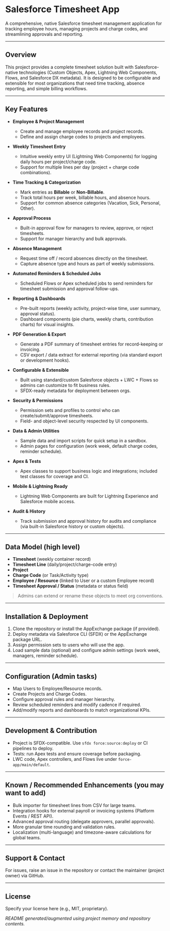 # Salesforce Timesheet App

A comprehensive, native Salesforce timesheet management application for tracking employee hours, managing projects and charge codes, and streamlining approvals and reporting.

---

## Overview

This project provides a complete timesheet solution built with Salesforce-native technologies (Custom Objects, Apex, Lightning Web Components, Flows, and Salesforce DX metadata). It is designed to be configurable and extensible for most organizations that need time tracking, absence reporting, and simple billing workflows.

---

## Key Features

* **Employee & Project Management**

  * Create and manage employee records and project records.
  * Define and assign charge codes to projects and employees.

* **Weekly Timesheet Entry**

  * Intuitive weekly entry UI (Lightning Web Components) for logging daily hours per project/charge code.
  * Support for multiple lines per day (project + charge code combinations).

* **Time Tracking & Categorization**

  * Mark entries as **Billable** or **Non-Billable**.
  * Track total hours per week, billable hours, and absence hours.
  * Support for common absence categories (Vacation, Sick, Personal, Other).

* **Approval Process**

  * Built-in approval flow for managers to review, approve, or reject timesheets.
  * Support for manager hierarchy and bulk approvals.

* **Absence Management**

  * Request time off / record absences directly on the timesheet.
  * Capture absence type and hours as part of weekly submissions.

* **Automated Reminders & Scheduled Jobs**

  * Scheduled Flows or Apex scheduled jobs to send reminders for timesheet submission and approval follow-ups.

* **Reporting & Dashboards**

  * Pre-built reports (weekly activity, project-wise time, user summary, approval status).
  * Dashboard components (pie charts, weekly charts, contribution charts) for visual insights.

* **PDF Generation & Export**

  * Generate a PDF summary of timesheet entries for record-keeping or invoicing.
  * CSV export / data extract for external reporting (via standard export or development hooks).

* **Configurable & Extensible**

  * Built using standard/custom Salesforce objects + LWC + Flows so admins can customize to fit business rules.
  * SFDX-ready metadata for deployment between orgs.

* **Security & Permissions**

  * Permission sets and profiles to control who can create/submit/approve timesheets.
  * Field- and object-level security respected by UI components.

* **Data & Admin Utilities**

  * Sample data and import scripts for quick setup in a sandbox.
  * Admin pages for configuration (work week, default charge codes, reminder schedule).

* **Apex & Tests**

  * Apex classes to support business logic and integrations; included test classes for coverage and CI.

* **Mobile & Lightning Ready**

  * Lightning Web Components are built for Lightning Experience and Salesforce mobile access.

* **Audit & History**

  * Track submission and approval history for audits and compliance (via built-in Salesforce history or custom objects).

---

## Data Model (high level)

* **Timesheet** (weekly container record)
* **Timesheet Line** (daily/project/charge-code entry)
* **Project**
* **Charge Code** (or Task/Activity type)
* **Employee / Resource** (linked to User or a custom Employee record)
* **Timesheet Approval / Status** (metadata or status field)

> Admins can extend or rename these objects to meet org conventions.

---

## Installation & Deployment

1. Clone the repository or install the AppExchange package (if provided).
2. Deploy metadata via Salesforce CLI (SFDX) or the AppExchange package URL.
3. Assign permission sets to users who will use the app.
4. Load sample data (optional) and configure admin settings (work week, managers, reminder schedule).

---

## Configuration (Admin tasks)

* Map Users to Employee/Resource records.
* Create Projects and Charge Codes.
* Configure approval rules and manager hierarchy.
* Review scheduled reminders and modify cadence if required.
* Add/modify reports and dashboards to match organizational KPIs.

---

## Development & Contribution

* Project is SFDX-compatible. Use `sfdx force:source:deploy` or CI pipelines to deploy.
* Tests: run Apex tests and ensure coverage before packaging.
* LWC code, Apex controllers, and Flows live under `force-app/main/default`.

---

## Known / Recommended Enhancements (you may want to add)

* Bulk importer for timesheet lines from CSV for large teams.
* Integration hooks for external payroll or invoicing systems (Platform Events / REST API).
* Advanced approval routing (delegate approvers, parallel approvals).
* More granular time rounding and validation rules.
* Localization (multi-language) and timezone-aware calculations for global teams.

---

## Support & Contact

For issues, raise an issue in the repository or contact the maintainer (project owner) via GitHub.

---

## License

Specify your license here (e.g., MIT, proprietary).

*README generated/augmented using project memory and repository contents.*
